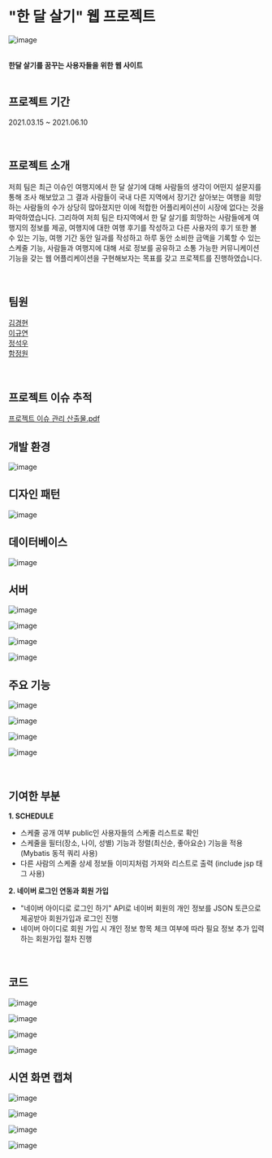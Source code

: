 # "한 달 살기" 웹 프로젝트 
![image](https://user-images.githubusercontent.com/62202364/179443166-0583ac56-1d8f-442d-baa4-d70ff01ad27f.png)
<br><br>

**한달 살기를 꿈꾸는 사용자들을 위한 웹 사이트** <br>
<br>

## 프로젝트 기간
2021.03.15 ~ 2021.06.10 <br>

<br>

## 프로젝트 소개
 저희 팀은 최근 이슈인 여행지에서 한 달 살기에 대해 사람들의 생각이 어떤지 설문지를 통해 조사 해보았고 그 결과 사람들이 국내 다른 지역에서 장기간 살아보는 여행을 희망하는 사람들의 수가 상당히 많아졌지만 이에 적합한 어플리케이션이 시장에 없다는 것을 파악하였습니다. 그리하여 저희 팀은 타지역에서 한 달 살기를 희망하는 사람들에게 여행지의 정보를 제공, 여행지에 대한 여행 후기를 작성하고 다른 사용자의 후기 또한 볼 수 있는 기능, 여행 기간 동안 일과를 작성하고 하루 동안 소비한 금액을 기록할 수 있는 스케줄 기능, 사람들과 여행지에 대해 서로 정보를 공유하고 소통 가능한 커뮤니케이션 기능을 갖는 웹 어플리케이션을 구현해보자는 목표를 갖고 프로젝트를 진행하였습니다. <br>
 
 <br>

## 팀원
[김경현](https://github.com/KimKyungHyunn) <br>
[이규연](https://github.com/Leeky0615) <br>
[정석우](https://github.com/seokwoo-jeong) <br>
[함정원](https://github.com/HamJeongWon) <br>

<br>

## 프로젝트 이슈 추적

[프로젝트 이슈 관리 산출물.pdf](https://github.com/KimKyungHyunn/LiveAmonth/files/9129404/1-3.ALM.pdf)

## 개발 환경
![image](https://user-images.githubusercontent.com/62202364/179441978-3eea6f5b-c8bb-464e-82c6-ebf93b778999.png)
<br>

## 디자인 패턴
![image](https://user-images.githubusercontent.com/62202364/179442075-b6eb88c9-fdb9-4d10-ad56-4789076bafdf.png)
<br>

## 데이터베이스
![image](https://user-images.githubusercontent.com/62202364/179442132-d4edf6f8-3bf6-4e1e-95ea-751403af1916.png)
<br>

## 서버
![image](https://user-images.githubusercontent.com/62202364/179442576-a722e0d3-628c-4c91-bead-306f63da0daf.png)
<br>

![image](https://user-images.githubusercontent.com/62202364/179442589-aebfd892-a7a2-43a9-989e-49164f6cf6a9.png)
<br>

![image](https://user-images.githubusercontent.com/62202364/179442601-da90c8f6-3e4c-4c39-89fc-0cd47c7005b4.png)
<br>

![image](https://user-images.githubusercontent.com/62202364/179442620-dde11116-20d2-4110-af69-200f804947bc.png)
<br>

## 주요 기능
![image](https://user-images.githubusercontent.com/62202364/179442658-1c0cd078-7b05-4f6e-ba17-b6187c47b116.png)
<br>

![image](https://user-images.githubusercontent.com/62202364/179442665-a2481044-2304-4d75-9719-7cc9924abc25.png)
<br>

![image](https://user-images.githubusercontent.com/62202364/179442678-d85844a3-6484-4cd1-ac77-982fa6d42060.png)
<br>

![image](https://user-images.githubusercontent.com/62202364/179442708-5efb454d-edbb-4344-a6e3-96d728785b28.png)
<br>
 
<br>

## 기여한 부분
**1. SCHEDULE**
- 스케줄 공개 여부 public인 사용자들의 스케줄 리스트로 확인
- 스케줄을 필터(장소, 나이, 성별) 기능과 정렬(최신순, 좋아요순) 기능을 적용 (Mybatis 동적 쿼리 사용)
- 다른 사람의 스케줄 상세 정보들 이미지처럼 가져와 리스트로 출력 (include jsp 태그 사용) <br>

**2. 네이버 로그인 연동과 회원 가입**
- "네이버 아이디로 로그인 하기" API로 네이버 회원의 개인 정보를 JSON 토큰으로 제공받아 회원가입과 로그인 진행
- 네이버 아이디로 회원 가입 시 개인 정보 항목 체크 여부에 따라 필요 정보 추가 입력하는 회원가입 절차 진행 <br>

<br>

## 코드
![image](https://user-images.githubusercontent.com/62202364/179443048-7be9d590-043a-4e29-9b24-48d556f8d19c.png)
<br>

![image](https://user-images.githubusercontent.com/62202364/179442932-8861f06f-191d-49f4-aae1-d106f83bd2a1.png)
<br>

![image](https://user-images.githubusercontent.com/62202364/179442949-942fc5f8-2822-4bab-87f8-cbfe327d0a1a.png)
<br>

![image](https://user-images.githubusercontent.com/62202364/179442960-23cff180-bae9-422b-8484-449d5db738b7.png)
<br>

## 시연 화면 캡쳐
![image](https://user-images.githubusercontent.com/62202364/179452828-07b58e75-f12a-43a6-a766-28442daacd3a.png)
<br>

![image](https://user-images.githubusercontent.com/62202364/179452847-0dfebc9f-2caa-4703-9b46-3d79a9d63d6b.png)
<br>

![image](https://user-images.githubusercontent.com/62202364/179452877-7b0a53ba-bc8e-446f-8c24-de0e137bcac7.png)

![image](https://user-images.githubusercontent.com/62202364/179452932-c7f84ccb-3d04-4b98-bd16-799c1b11b57b.png)

<br>





